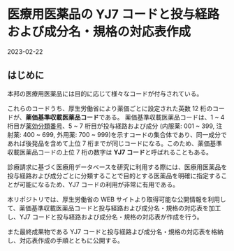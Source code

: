 医療用医薬品の YJ7 コードと投与経路および成分名・規格の対応表作成
=====================

2023-02-22

## はじめに

本邦の医療用医薬品には目的に応じて様々なコードが付与されている。

これらのコードうち、厚生労働省により薬価ごとに設定された英数 12 桁のコードが、**薬価基準収載医薬品コード**である。
薬価基準収載医薬品コードは、1 ~ 4 桁目が[薬効分類番号]()、5 ~ 7 桁目が投与経路および成分 (内服薬: 001 ~ 399, 注射薬: 400 ~ 699, 外用薬: 700 ~ 999)を示すコードの集合体であり、同一成分であれば後発品を含めて上位 7 桁までが同じコードになる。このため、薬価基準収載医薬品コードの上位 7 桁の数字は **YJ7 コード**と呼ばれることもある。

診療請求に基づく医療用データベースを研究に利用する際には、医療用医薬品を投与経路および成分ごとに分類することで目的とする医薬品を明確に指定することが可能になるため、YJ7 コードの利用が非常に有用である。

本リポジトリでは、厚生労働省の WEB サイトより取得可能な公開情報を利用して、薬価基準収載医薬品コードと投与経路および成分名・規格の対応表を加工し、YJ7 コードと投与経路および成分名・規格の対応表が作成を行う。

また最終成果物である YJ7 コードと投与経路よび成分名・規格の対応表を格納し、対応表作成の手順とともに公開する。
